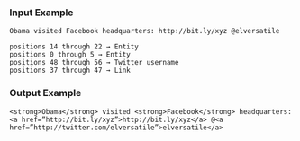 ### Input Example

`Obama visited Facebook headquarters: http://bit.ly/xyz @elversatile`

```
positions 14 through 22 → Entity
positions 0 through 5 → Entity
positions 48 through 56 → Twitter username
positions 37 through 47 → Link
```

### Output Example

`<strong>Obama</strong> visited <strong>Facebook</strong> headquarters: <a href=”http://bit.ly/xyz”>http://bit.ly/xyz</a> @<a href=”http://twitter.com/elversatile”>elversatile</a>`
